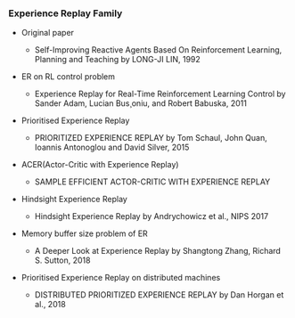 ### Experience Replay Family

- Original paper
  - Self-Improving Reactive Agents Based On Reinforcement Learning, Planning and Teaching by LONG-JI LIN, 1992
- ER on RL control problem
  - Experience Replay for Real-Time Reinforcement Learning Control by Sander Adam, Lucian Bus¸oniu, and Robert Babuska, 2011
- Prioritised Experience Replay
  - PRIORITIZED EXPERIENCE REPLAY by Tom Schaul, John Quan, Ioannis Antonoglou and David Silver, 2015
- ACER(Actor-Critic with Experience Replay)
  - SAMPLE EFFICIENT ACTOR-CRITIC WITH EXPERIENCE REPLAY
- Hindsight Experience Replay
  - Hindsight Experience Replay by Andrychowicz et al., NIPS 2017

- Memory buffer size problem of ER
  - A Deeper Look at Experience Replay by Shangtong Zhang, Richard S. Sutton, 2018
- Prioritised Experience Replay on distributed machines
  - DISTRIBUTED PRIORITIZED EXPERIENCE REPLAY by Dan Horgan et al., 2018